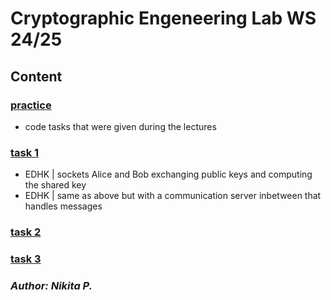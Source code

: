# Cryptographic Engeneering Lab WS 24/25
## Content
### [practice](./practice/)
- code tasks that were given during the lectures
### [task 1](./task1/)
- EDHK | sockets Alice and Bob exchanging public keys and computing the shared key
- EDHK | same as above but with a communication server inbetween that handles messages
### [task 2](./task2/)
### [task 3](./task3/)

###  _Author: Nikita P._
